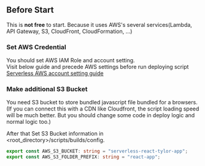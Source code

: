 ## Before Start

This is **not free** to start. Because it uses AWS's several services(Lambda, API Gateway, S3, CloudFront, CloudFormation, ...)

### Set AWS Credential 
You should set AWS IAM Role and account setting.  
Visit below guide and precede AWS settings before run deploying script
[Serverless AWS account setting guide](https://serverless.com/framework/docs/providers/aws/guide/credentials/)

### Make additional S3 Bucket
You need S3 bucket to store bundled javascript file bundled for a browsers.
(If you can connect this with a CDN like Cloudfront, the script loading speed will be much better. But you should change some code in deploy logic and normal logic too.)

After that Set S3 Bucket information in <root_directory>/scripts/builds/config.

```typescript
export const AWS_S3_BUCKET: string = "serverless-react-tylor-app";
export const AWS_S3_FOLDER_PREFIX: string = "react-app";
```

